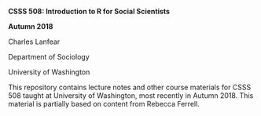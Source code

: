 **CSSS 508: Introduction to R for Social Scientists**

**Autumn 2018**

Charles Lanfear

Department of Sociology

University of Washington

This repository contains lecture notes and other course materials for CSSS 508 taught at University of Washington, most recently in Autumn 2018. This material is partially based on content from Rebecca Ferrell.
